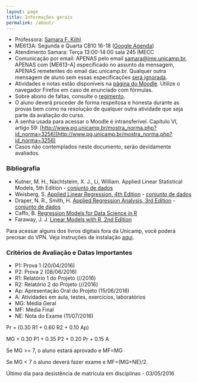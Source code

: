 ```yaml
---
layout: page
title: Informações gerais
permalink: /about/
---
```


* Professora: [Samara F. Kiihl](http://samarafk.github.io/)
* ME613A: Segunda e Quarta CB10 16-18 ([Google Agenda](https://calendar.google.com/calendar/embed?src=26g3cd0bhfl3k68hvet0unusg8%40group.calendar.google.com&ctz=America/Sao_Paulo))
* Atendimento Samara: Terça 13:00-14:00 sala 245 IMECC
* Comunicação por email: APENAS pelo email samara@ime.unicamp.br, APENAS com [ME613-A] especificado no assunto da mensagem, APENAS remetentes do email dac.unicamp.br. Qualquer outra mensagem de aluno sem essas especificações [será ignorada](images/hqdefault.jpg).
* Atividades e notas estão disponíveis na [página do Moodle](http://www.ggte.unicamp.br/eam/course/view.php?id=2184). Utilize o navegador Firefox em caso de enunciado com fórmulas.
* Sobre abono de faltas, consulte o [regimento](http://www.dac.unicamp.br/portal/grad/regimento/capitulo_v/secao_x/).
* O aluno deverá proceder de forma respeitosa e honesta durante as provas bem como na resolução de qualquer outra atividade que seja parte da avaliação do curso.
* A senha usada para acessar o Moodle é intransferível. Capítulo VI, artigo 59: [http://www.pg.unicamp.br/mostra_norma.php?id_norma=3256](http://www.pg.unicamp.br/mostra_norma.php?id_norma=3256)
* Casos não contemplados neste documento, serão devidamente avaliados. 

### Bibliografia

* Kutner, M. H., Nachtsteim, X. J., Li, William. Applied Linear Statistical Models, 5th Edition - [conjunto de dados](http://www.stat.ufl.edu/~rrandles/sta4210/Rclassnotes/data/textdatasets/index.html)
* Weisberg, S. [Applied Linear Regression, 4th Edition](http://unicampbr.summon.serialssolutions.com/2.0.0/link/0/eLvHCXMwrV1NSwMxEB1EDyoFv22tSs5Ca5JdN9mTWLX0oljwXqZJCh5cy3YF_fdmku0KhXryGCZfhCQzTN57AUhkn_dW7oQURSaFUUamqDBVM41CckyN0M5wNOFP23w8Vs8jUs0Z_PWASqSJ9_m1_TAPAWXZjwyAW1sHtaTYJolf7l0ZHdW7QfKbdeH0DMjDl0F-M-vM166Fn5Zl3VCOIiIyOJrh3n_MaR-2HFEYDmDDFYew-9Qosy6O4CpcA4ySYm7B3gr2UvoTHRCy3wwLyyj6jOLNx3A5fHy9H_XiNCbzKEwxWY6TnEALCSBfVIFIZ9vAfCiHWjlhUU0pm6YxkQptluezG8wV78Dpmt460F2xVF9VYz1b264LOz66qGEu57BZlZ_uArbrtZqWP8hqnhA) - [conjunto de dados](http://users.stat.umn.edu/~sandy/alr4ed/)
* Draper, N. R., Smith, H. [Applied Regression Analysis, 3rd Edition](http://onlinelibrary.wiley.com/book/10.1002/9781118625590) - [conjunto de dados](http://rpackages.ianhowson.com/cran/aprean3/)
* Caffo, B. [Regression Models for Data Science in R](https://leanpub.com/regmods)
* Faraway, J. J. [Linear Models with R, 2nd Edition](http://www.maths.bath.ac.uk/~jjf23/LMR/)

Para acessar alguns dos livros digitais fora da Unicamp, você poderá precisar do VPN. Veja instruções de instalação [aqui](http://www.ccuec.unicamp.br/ccuec/acesso_remoto_vpn).

### Critérios de Avaliação e Datas Importantes

* P1: Prova 1 (20/04/2016)
* P2: Prova 2 (08/06/2016)
* R1: Relatório 1 do Projeto (//2016)
* R2: Relatório 2 do Projeto (//2016)
* Ap: Apresentação Oral do Projeto (15/06/2016)
* A: Atividades em aula, testes, exercícios, laboratórios
* MG: Média Geral
* MF: Média Final
* NE: Nota do Exame (11/07/2016)

Pr = (0.30 R1 + 0.60 R2 + 0.10 Ap)

MG = 0.30 P1 + 0.35 P2 + 0.20 Pr + 0.15 A

Se MG >= 7, o aluno estará aprovado e MF=MG

Se MG < 7 o aluno deverá fazer exame e MF=(MG+NE)/2.

Último dia para desistência de matrícula em disciplinas - 03/05/2016
